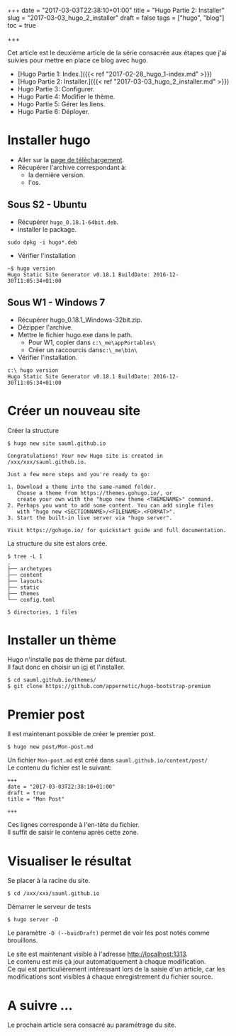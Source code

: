 ﻿+++
date = "2017-03-03T22:38:10+01:00"
title = "Hugo Partie 2: Installer"
slug = "2017-03-03_hugo_2_installer"
draft = false
tags = ["hugo", "blog"]
toc = true

+++

Cet article est le deuxième article de la série consacrée aux étapes que j'ai suivies pour mettre en place ce blog avec hugo.

- [Hugo Partie 1: Index.]({{< ref "2017-02-28_hugo_1-index.md" >}})
- [Hugo Partie 2: Installer.]({{< ref "2017-03-03_hugo_2_installer.md" >}})
- Hugo Partie 3: Configurer.
- Hugo Partie 4: Modifier le thème.
- Hugo Partie 5: Gérer les liens.
- Hugo Partie 6: Déployer.


# Installer hugo

- Aller sur la [page de téléchargement](https://github.com/spf13/hugo/releases).  
- Récupérer l'archive correspondant à:  
	- la dernière version.  
	- l'os.

## Sous S2 - Ubuntu

- Récupérer `hugo_0.18.1-64bit.deb`.
- installer le package.  

```
sudo dpkg -i hugo*.deb
```
- Vérifier l'installation

```
~$ hugo version
Hugo Static Site Generator v0.18.1 BuildDate: 2016-12-30T11:05:34+01:00
```

## Sous W1 - Windows 7

- Récupérer hugo_0.18.1_Windows-32bit.zip.  
- Dézipper l'archive.
- Mettre le fichier hugo.exe dans le path.
	- Pour W1, copier dans `c:\_me\appPortables\`
	- Créer un raccourcis dans`c:\_me\bin\`
- Vérifier l'installation.

```
c:\ hugo version
Hugo Static Site Generator v0.18.1 BuildDate: 2016-12-30T11:05:34+01:00
```

# Créer un nouveau site

Créer la structure

```
$ hugo new site sauml.github.io

Congratulations! Your new Hugo site is created in /xxx/xxx/sauml.github.io.

Just a few more steps and you're ready to go:

1. Download a theme into the same-named folder.
   Choose a theme from https://themes.gohugo.io/, or
   create your own with the "hugo new theme <THEMENAME>" command.
2. Perhaps you want to add some content. You can add single files
   with "hugo new <SECTIONNAME>/<FILENAME>.<FORMAT>".
3. Start the built-in live server via "hugo server".

Visit https://gohugo.io/ for quickstart guide and full documentation.
```

La structure du site est alors crée.  

```
$ tree -L 1
.
├── archetypes
├── content
├── layouts
├── static
├── themes
└── config.toml

5 directories, 1 files

```

# Installer un thème

Hugo n'installe pas de thème par défaut.  
Il faut donc en choisir un [ici](http://themes.gohugo.io/) et l'installer.

```
$ cd sauml.github.io/themes/
$ git clone https://github.com/appernetic/hugo-bootstrap-premium
```

# Premier post

Il est maintenant possible de créer le premier post.

```
$ hugo new post/Mon-post.md
```

Un fichier `Mon-post.md` est créé dans `sauml.github.io/content/post/`  
Le contenu du fichier est le suivant:

```
+++
date = "2017-03-03T22:38:10+01:00"
draft = true
title = "Mon Post"

+++

```

Ces lignes corresponde à l'en-tête du fichier.  
Il suffit de saisir le contenu après cette zone.  

# Visualiser le résultat

Se placer à la racine du site.

```
$ cd /xxx/xxx/sauml.github.io 
```

Démarrer le serveur de tests

```
$ hugo server -D
```

Le paramètre `-D (--buidDraft)` permet de voir les post notés comme brouillons.  

Le site est maintenant visible à l'adresse [http://localhost:1313](http://localhost:1313).  
Le contenu est mis çà jour automatiquement à chaque modification.  
Ce qui est particulièrement intéressant lors de la saisie d'un article, car les modifications sont visibles à chaque enregistrement du fichier source.

# A suivre ...

Le prochain article sera consacré au paramétrage du site.
